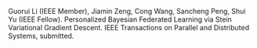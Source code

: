 Guorui Li (IEEE Member), Jiamin Zeng, Cong Wang, Sancheng Peng, Shui Yu (IEEE Fellow). Personalized Bayesian Federated Learning via Stein Variational Gradient Descent. IEEE Transactions on Parallel and Distributed Systems, submitted.
